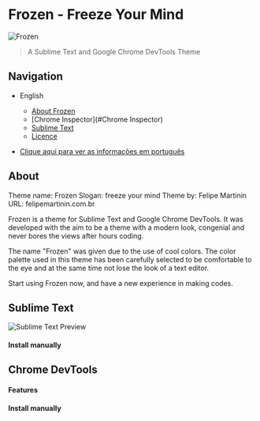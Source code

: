 # Frozen - Freeze Your Mind

![Frozen](https://raw2.github.com/FelipeMartinin/frozen/master/Frozen-Logo.png)

> A Sublime Text and Google Chrome DevTools Theme

## Navigation

* English
  * [About Frozen](#about)
  * [Chrome Inspector](#Chrome Inspector)
  * [Sublime Text](#sublime-text)
  * [Licence](#license)

* [Clique aqui para ver as informações em português](http://felipemartinin.com.br/portfolio/frozen/)

## About

Theme name: Frozen
Slogan: freeze your mind
Theme by: Felipe Martinin
URL: felipemartinin.com.br

Frozen is a theme for Sublime Text and Google Chrome DevTools. It was developed with the aim to be a theme with a modern look, congenial and never bores the views after hours coding.

The name "Frozen" was given due to the use of cool colors. The color palette used in this theme has been carefully selected to be comfortable to the eye and at the same time not lose the look of a text editor.

Start using Frozen now, and have a new experience in making codes.



## Sublime Text

![Sublime Text Preview](https://raw2.github.com/FelipeMartinin/frozen/master/frozen-for-sublime-text/screen/sublime-screen.png)

#### Install manually

## Chrome DevTools



#### Features

#### Install manually